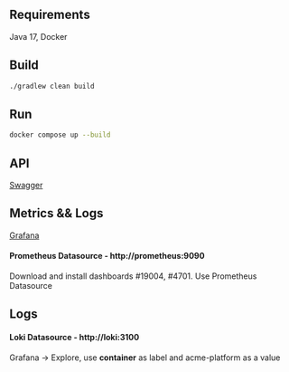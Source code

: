 ## Requirements
Java 17, Docker
## Build
```bash
./gradlew clean build
```
## Run
```bash
docker compose up --build
```
## API

<a href="http://localhost:8080/swagger-ui/index.html">Swagger</a>

## Metrics && Logs

<a href="http://localhost:3000/">Grafana</a>
#### Prometheus Datasource - http://prometheus:9090

Download and install dashboards #19004, #4701. Use Prometheus Datasource

## Logs

#### Loki Datasource - http://loki:3100
Grafana -> Explore, use **container** as label and acme-platform as a value